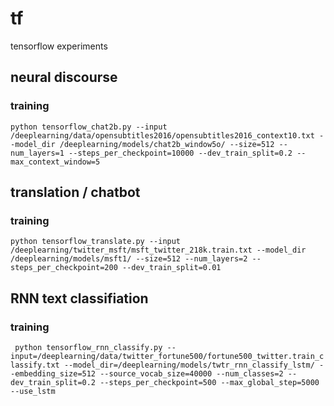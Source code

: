 # tf
tensorflow experiments

## neural discourse

### training

`python tensorflow_chat2b.py --input /deeplearning/data/opensubtitles2016/opensubtitles2016_context10.txt --model_dir /deeplearning/models/chat2b_window5o/ --size=512 --num_layers=1 --steps_per_checkpoint=10000 --dev_train_split=0.2 --max_context_window=5`

## translation / chatbot

### training

`python tensorflow_translate.py --input /deeplearning/twitter_msft/msft_twitter_218k.train.txt --model_dir /deeplearning/models/msft1/ --size=512 --num_layers=2 --steps_per_checkpoint=200 --dev_train_split=0.01`

## RNN text classifiation

### training

` python tensorflow_rnn_classify.py --input=/deeplearning/data/twitter_fortune500/fortune500_twitter.train_classify.txt --model_dir=/deeplearning/models/twtr_rnn_classify_lstm/ --embedding_size=512 --source_vocab_size=40000 --num_classes=2 --dev_train_split=0.2 --steps_per_checkpoint=500 --max_global_step=5000 --use_lstm`

## 
